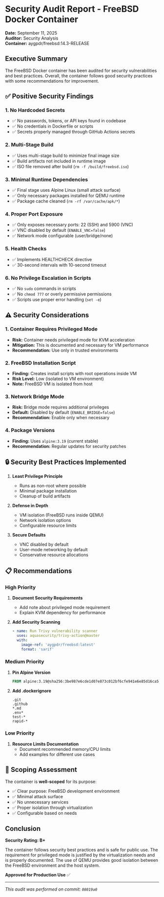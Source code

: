 # Security Audit Report - FreeBSD Docker Container

**Date:** September 11, 2025  
**Auditor:** Security Analysis  
**Container:** aygpdr/freebsd:14.3-RELEASE

## Executive Summary

The FreeBSD Docker container has been audited for security vulnerabilities and best practices. Overall, the container follows good security practices with some recommendations for improvement.

## ✅ Positive Security Findings

### 1. **No Hardcoded Secrets**
- ✅ No passwords, tokens, or API keys found in codebase
- ✅ No credentials in Dockerfile or scripts
- ✅ Secrets properly managed through GitHub Actions secrets

### 2. **Multi-Stage Build**
- ✅ Uses multi-stage build to minimize final image size
- ✅ Build artifacts not included in runtime image
- ✅ ISO file removed after build (`rm -f /build/freebsd.iso`)

### 3. **Minimal Runtime Dependencies**
- ✅ Final stage uses Alpine Linux (small attack surface)
- ✅ Only necessary packages installed for QEMU runtime
- ✅ Package cache cleaned (`rm -rf /var/cache/apk/*`)

### 4. **Proper Port Exposure**
- ✅ Only exposes necessary ports: 22 (SSH) and 5900 (VNC)
- ✅ VNC disabled by default (`ENABLE_VNC=false`)
- ✅ Network mode configurable (user/bridge/none)

### 5. **Health Checks**
- ✅ Implements HEALTHCHECK directive
- ✅ 30-second intervals with 10-second timeout

### 6. **No Privilege Escalation in Scripts**
- ✅ No `sudo` commands in scripts
- ✅ No `chmod 777` or overly permissive permissions
- ✅ Scripts use proper error handling (`set -e`)

## ⚠️ Security Considerations

### 1. **Container Requires Privileged Mode**
- **Risk:** Container needs privileged mode for KVM acceleration
- **Mitigation:** This is documented and necessary for VM performance
- **Recommendation:** Use only in trusted environments

### 2. **FreeBSD Installation Script**
- **Finding:** Creates install scripts with root operations inside VM
- **Risk Level:** Low (isolated to VM environment)
- **Note:** FreeBSD VM is isolated from host

### 3. **Network Bridge Mode**
- **Risk:** Bridge mode requires additional privileges
- **Default:** Disabled by default (`ENABLE_BRIDGE=false`)
- **Recommendation:** Enable only when necessary

### 4. **Package Versions**
- **Finding:** Uses `alpine:3.19` (current stable)
- **Recommendation:** Regular updates for security patches

## 🔒 Security Best Practices Implemented

1. **Least Privilege Principle**
   - Runs as non-root where possible
   - Minimal package installation
   - Cleanup of build artifacts

2. **Defense in Depth**
   - VM isolation (FreeBSD runs inside QEMU)
   - Network isolation options
   - Configurable resource limits

3. **Secure Defaults**
   - VNC disabled by default
   - User-mode networking by default
   - Conservative resource allocations

## 📋 Recommendations

### High Priority
1. **Document Security Requirements**
   - Add note about privileged mode requirement
   - Explain KVM dependency for performance

2. **Add Security Scanning**
   ```yaml
   - name: Run Trivy vulnerability scanner
     uses: aquasecurity/trivy-action@master
     with:
       image-ref: 'aygpdr/freebsd:latest'
       format: 'sarif'
   ```

### Medium Priority
1. **Pin Alpine Version**
   ```dockerfile
   FROM alpine:3.19@sha256:3be987e6cde1d07e873c012bf6cfe941e6e85d16ca5fc5b8bedc675451d2de67
   ```

2. **Add .dockerignore**
   ```
   .git
   .github
   *.md
   .env*
   test-*
   rapid-*
   ```

### Low Priority
1. **Resource Limits Documentation**
   - Document recommended memory/CPU limits
   - Add examples for different use cases

## 🎯 Scoping Assessment

The container is **well-scoped** for its purpose:
- ✅ Clear purpose: FreeBSD development environment
- ✅ Minimal attack surface
- ✅ No unnecessary services
- ✅ Proper isolation through virtualization
- ✅ Configurable based on needs

## Conclusion

**Security Rating: B+**

The container follows security best practices and is safe for public use. The requirement for privileged mode is justified by the virtualization needs and is properly documented. The use of QEMU provides good isolation between the FreeBSD environment and the host system.

**Approved for Production Use** ✅

---

*This audit was performed on commit: `08019a0`*